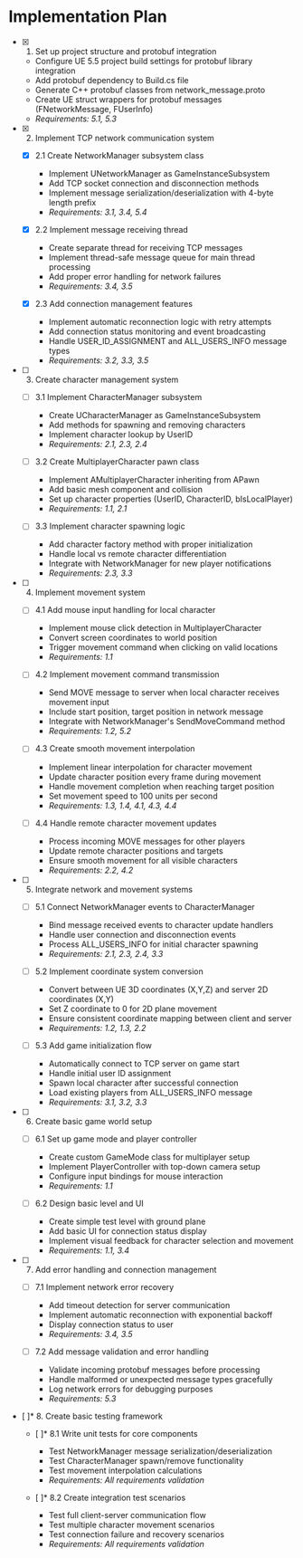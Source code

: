 # Implementation Plan

- [x] 1. Set up project structure and protobuf integration





  - Configure UE 5.5 project build settings for protobuf library integration
  - Add protobuf dependency to Build.cs file
  - Generate C++ protobuf classes from network_message.proto
  - Create UE struct wrappers for protobuf messages (FNetworkMessage, FUserInfo)
  - _Requirements: 5.1, 5.3_

- [x] 2. Implement TCP network communication system





  - [x] 2.1 Create NetworkManager subsystem class


    - Implement UNetworkManager as GameInstanceSubsystem
    - Add TCP socket connection and disconnection methods
    - Implement message serialization/deserialization with 4-byte length prefix
    - _Requirements: 3.1, 3.4, 5.4_

  - [x] 2.2 Implement message receiving thread


    - Create separate thread for receiving TCP messages
    - Implement thread-safe message queue for main thread processing
    - Add proper error handling for network failures
    - _Requirements: 3.4, 3.5_

  - [x] 2.3 Add connection management features


    - Implement automatic reconnection logic with retry attempts
    - Add connection status monitoring and event broadcasting
    - Handle USER_ID_ASSIGNMENT and ALL_USERS_INFO message types
    - _Requirements: 3.2, 3.3, 3.5_

- [ ] 3. Create character management system
  - [ ] 3.1 Implement CharacterManager subsystem
    - Create UCharacterManager as GameInstanceSubsystem
    - Add methods for spawning and removing characters
    - Implement character lookup by UserID
    - _Requirements: 2.1, 2.3, 2.4_

  - [ ] 3.2 Create MultiplayerCharacter pawn class
    - Implement AMultiplayerCharacter inheriting from APawn
    - Add basic mesh component and collision
    - Set up character properties (UserID, CharacterID, bIsLocalPlayer)
    - _Requirements: 1.1, 2.1_

  - [ ] 3.3 Implement character spawning logic
    - Add character factory method with proper initialization
    - Handle local vs remote character differentiation
    - Integrate with NetworkManager for new player notifications
    - _Requirements: 2.3, 3.3_

- [ ] 4. Implement movement system
  - [ ] 4.1 Add mouse input handling for local character
    - Implement mouse click detection in MultiplayerCharacter
    - Convert screen coordinates to world position
    - Trigger movement command when clicking on valid locations
    - _Requirements: 1.1_

  - [ ] 4.2 Implement movement command transmission
    - Send MOVE message to server when local character receives movement input
    - Include start position, target position in network message
    - Integrate with NetworkManager's SendMoveCommand method
    - _Requirements: 1.2, 5.2_

  - [ ] 4.3 Create smooth movement interpolation
    - Implement linear interpolation for character movement
    - Update character position every frame during movement
    - Handle movement completion when reaching target position
    - Set movement speed to 100 units per second
    - _Requirements: 1.3, 1.4, 4.1, 4.3, 4.4_

  - [ ] 4.4 Handle remote character movement updates
    - Process incoming MOVE messages for other players
    - Update remote character positions and targets
    - Ensure smooth movement for all visible characters
    - _Requirements: 2.2, 4.2_

- [ ] 5. Integrate network and movement systems
  - [ ] 5.1 Connect NetworkManager events to CharacterManager
    - Bind message received events to character update handlers
    - Handle user connection and disconnection events
    - Process ALL_USERS_INFO for initial character spawning
    - _Requirements: 2.1, 2.3, 2.4, 3.3_

  - [ ] 5.2 Implement coordinate system conversion
    - Convert between UE 3D coordinates (X,Y,Z) and server 2D coordinates (X,Y)
    - Set Z coordinate to 0 for 2D plane movement
    - Ensure consistent coordinate mapping between client and server
    - _Requirements: 1.2, 1.3, 2.2_

  - [ ] 5.3 Add game initialization flow
    - Automatically connect to TCP server on game start
    - Handle initial user ID assignment
    - Spawn local character after successful connection
    - Load existing players from ALL_USERS_INFO message
    - _Requirements: 3.1, 3.2, 3.3_

- [ ] 6. Create basic game world setup
  - [ ] 6.1 Set up game mode and player controller
    - Create custom GameMode class for multiplayer setup
    - Implement PlayerController with top-down camera setup
    - Configure input bindings for mouse interaction
    - _Requirements: 1.1_

  - [ ] 6.2 Design basic level and UI
    - Create simple test level with ground plane
    - Add basic UI for connection status display
    - Implement visual feedback for character selection and movement
    - _Requirements: 1.1, 3.4_

- [ ] 7. Add error handling and connection management
  - [ ] 7.1 Implement network error recovery
    - Add timeout detection for server communication
    - Implement automatic reconnection with exponential backoff
    - Display connection status to user
    - _Requirements: 3.4, 3.5_

  - [ ] 7.2 Add message validation and error handling
    - Validate incoming protobuf messages before processing
    - Handle malformed or unexpected message types gracefully
    - Log network errors for debugging purposes
    - _Requirements: 5.3_

- [ ]* 8. Create basic testing framework
  - [ ]* 8.1 Write unit tests for core components
    - Test NetworkManager message serialization/deserialization
    - Test CharacterManager spawn/remove functionality
    - Test movement interpolation calculations
    - _Requirements: All requirements validation_

  - [ ]* 8.2 Create integration test scenarios
    - Test full client-server communication flow
    - Test multiple character movement scenarios
    - Test connection failure and recovery scenarios
    - _Requirements: All requirements validation_